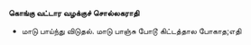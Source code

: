 **கொங்கு வட்டார வழக்குச் சொல்லகராதி**
- மாடு பாய்ந்து விடுதல். மாடு பாஞ்சு போடூ கிட்டத்தால போகாத;எதி

